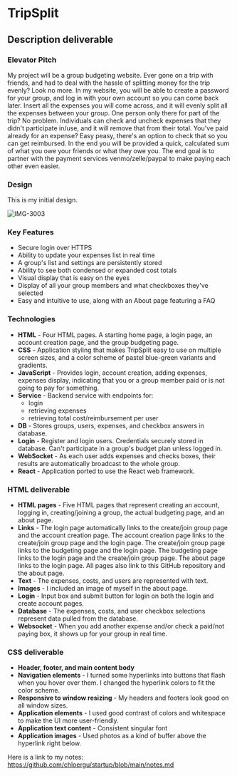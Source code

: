 # TripSplit

## Description deliverable

### Elevator Pitch

My project will be a group budgeting website. Ever gone on a trip with friends, and had to deal with the hassle of splitting money for the trip evenly? Look no more. In my website, you will be able to create a password for your group, and log in with your own account so you can come back later. Insert all the expenses you will come across, and it will evenly split all the expenses between your group. One person only there for part of the trip? No problem. Individuals can check and uncheck expenses that they didn't participate in/use, and it will remove that from their total. You've paid already for an expense? Easy peasy, there's an option to check that so you can get reimbursed. In the end you will be provided a quick, calculated sum of what you owe your friends or what they owe you. The end goal is to partner with the payment services venmo/zelle/paypal to make paying each other even easier.

### Design

This is my initial design.

![IMG-3003](https://user-images.githubusercontent.com/45598489/236391561-0962ee33-2fe5-435e-8567-d93094461b95.jpg)

### Key Features

- Secure login over HTTPS
- Ability to update your expenses list in real time
- A group's list and settings are persistently stored
- Ability to see both condensed or expanded cost totals
- Visual display that is easy on the eyes
- Display of all your group members and what checkboxes they've selected
- Easy and intuitive to use, along with an About page featuring a FAQ


### Technologies

- **HTML** - Four HTML pages. A starting home page, a login page, an account creation page, and the group budgeting page.
- **CSS** - Application styling that makes TripSplit easy to use on multiple screen sizes, and a color scheme of pastel blue-green variants and gradients.
- **JavaScript** - Provides login, account creation, adding expenses, expenses display, indicating that you or a group member paid or is not going to pay for something.
- **Service** - Backend service with endpoints for:
  - login
  - retrieving expenses
  - retrieving total cost/reimbursement per user
- **DB** - Stores groups, users, expenses, and checkbox answers in database.
- **Login** - Register and login users. Credentials securely stored in database. Can't participate in a group's budget plan unless logged in.
- **WebSocket** - As each user adds expenses and checks boxes, their results are automatically broadcast to the whole group.
- **React** - Application ported to use the React web framework.

### HTML deliverable

- **HTML pages** - Five HTML pages that represent creating an account, logging in, creating/joining a group, the actual budgeting page, and an about page.
- **Links** - The login page automatically links to the create/join group page and the account creation page. The account creation page links to the create/join group page and the login page. The create/join group page links to the budgeting page and the login page. The budgeting page links to the login page and the create/join group page. The about page links to the login page. All pages also link to this GitHub repository and the about page.
- **Text** - The expenses, costs, and users are represented with text.
- **Images** - I included an image of myself in the about page.
- **Login** - Input box and submit button for login on both the login and create account pages.
- **Database** - The expenses, costs, and user checkbox selections represent data pulled from the database.
- **Websocket** - When you add another expense and/or check a paid/not paying box, it shows up for your group in real time.

### CSS deliverable

- **Header, footer, and main content body**
- **Navigation elements** - I turned some hyperlinks into buttons that flash when you hover over them. I changed the hyperlink colors to fit the color scheme.
- **Responsive to window resizing** - My headers and footers look good on all window sizes.
- **Application elements** - I used good contrast of colors and whitespace to make the UI more user-friendly.
- **Application text content** - Consistent singular font
- **Application images** - Used photos as a kind of buffer above the hyperlink right below.

Here is a link to my notes: https://github.com/chloergu/startup/blob/main/notes.md 
